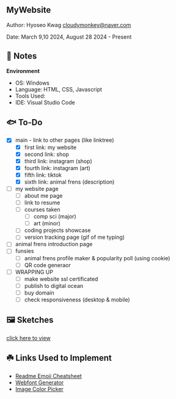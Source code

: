 MyWebsite
------------

<!-- Link: [click here]() -->

Author: Hyoseo Kwag [cloudymonkey@naver.com](mailto:cloudymonkey@naver.com)

Date: March 9,10 2024, August 28 2024 - Present


## :rotating_light: Notes

**Environment**
* OS: Windows
* Language: HTML, CSS, Javascript
* Tools Used: 
* IDE: Visual Studio Code


## :fish: To-Do
- [x] main - link to other pages (like linktree)
    - [x] first link: my website
    - [x] second link: shop
    - [x] third link: instagram (shop)
    - [x] fourth link: instagram (art)
    - [x] fifth link: tiktok
    - [x] sixth link: animal frens (description)
- [ ] my website page
    - [ ] about me page
    - [ ] link to resume
    - [ ] courses taken
        - [ ] comp sci (major)
        - [ ] art (minor)
    - [ ] coding projects showcase
    - [ ] version tracking page (gif of me typing)
- [ ] animal frens introduction page
- [ ] funsies
    - [ ] animal frens profile maker & popularity poll (using cookie)
    - [ ] QR code generaor
- [ ] WRAPPING UP
    - [ ] make website ssl certificated
    - [ ] publish to digital ocean
    - [ ] buy domain
    - [ ] check responsiveness (desktop & mobile)

## :framed_picture: Sketches
<!-- <details>
    <summary>main link page</summary>
    ![img1](https://github.com/REJIHA/MyWebsite/blob/0.1/public_html/resources/img/readme_img/main_link%20page%201.png?raw=true)
</details> -->
[click here to view](https://github.com/REJIHA/MyWebsite/tree/0.1/public_html/resources/img/readme_img)

## :shamrock: Links Used to Implement
* [Readme Emoji Cheatsheet](https://github.com/ikatyang/emoji-cheat-sheet/blob/master/README.md)
* [Webfont Generator](https://www.fontsquirrel.com/tools/webfont-generator)
* [Image Color Picker](https://imagecolorpicker.com/)